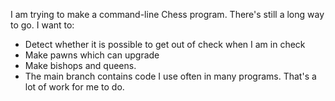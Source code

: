 I am trying to make a command-line Chess program. There's still a long way to go. I want to:
- Detect whether it is possible to get out of check when I am in check
- Make pawns which can upgrade
- Make bishops and queens.
- The main branch contains code I use often in many programs.
That's a lot of work for me to do.
